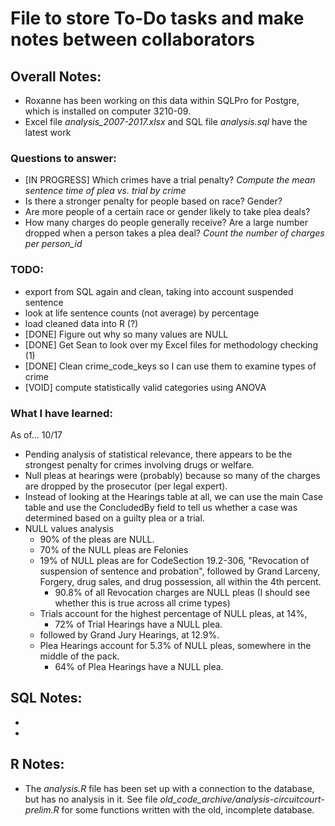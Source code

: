 # File to store To-Do tasks and make notes between collaborators

## Overall Notes:
* Roxanne has been working on this data within SQLPro for Postgre, which is installed on computer 3210-09. 
* Excel file _analysis\_2007-2017.xlsx_ and SQL file _analysis.sql_ have the latest work

### Questions to answer:
* [IN PROGRESS] Which crimes have a trial penalty? _Compute the mean sentence time of plea  vs. trial by crime_
* Is there a stronger penalty for people based on race? Gender?
* Are more people of a certain race or gender likely to take plea deals?
* How many charges do people generally receive? Are a large number dropped when a person takes a plea deal? _Count the number of charges per person\_id_

### TODO:
* export from SQL again and clean, taking into account suspended sentence
* look at life sentence counts (not average) by percentage
* load cleaned data into R (?)
* [DONE] Figure out why so many values are NULL
* [DONE] Get Sean to look over my Excel files for methodology checking (1)
* [DONE] Clean crime\_code\_keys so I can use them to examine types of crime
* [VOID] compute statistically valid categories using ANOVA


### What I have learned:
As of... 10/17
* Pending analysis of statistical relevance, there appears to be the strongest penalty for crimes involving drugs or welfare.
* Null pleas at hearings were (probably) because so many of the charges are dropped by the prosecutor (per legal expert).
* Instead of looking at the Hearings table at all, we can use the main Case table and use the ConcludedBy field to tell us whether a case was determined based on a guilty plea or a trial.
* NULL values analysis
	* 90% of the pleas are NULL.
	* 70% of the NULL pleas are Felonies
	* 19% of NULL pleas are for CodeSection 19.2-306, "Revocation of suspension of sentence and probation", followed by Grand Larceny, Forgery, drug sales, and drug possession, all within the 4th percent. 
		* 90.8% of all Revocation charges are NULL pleas (I should see whether this is true across all crime types)
	* Trials account for the highest percentage of NULL pleas, at 14%, 
		* 72% of Trial Hearings have a NULL plea.
	* followed by Grand Jury Hearings, at 12.9%. 
	* Plea Hearings account for 5.3% of NULL pleas, somewhere in the middle of the pack.
		* 64% of Plea Hearings have a NULL plea.


## SQL Notes:
* 
* 

## R Notes:
* The _analysis.R_ file has been set up with a connection to the database, but has no analysis in it. See file _old\_code\_archive/analysis-circuitcourt-prelim.R_ for some functions written with the old, incomplete database.

